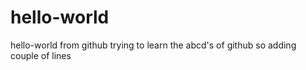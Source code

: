 # hello-world
hello-world from github
trying to learn the abcd's of github
so adding couple of lines
